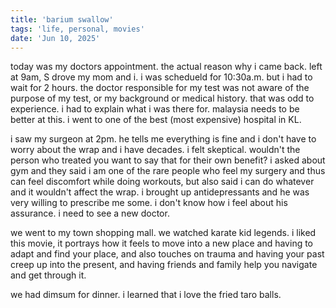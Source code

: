 ```yaml
---
title: 'barium swallow'
tags: 'life, personal, movies'
date: 'Jun 10, 2025'
---
```


today was my doctors appointment. the actual reason why i came back. left at 9am, S drove my mom and i. i was schedueld for 10:30a.m. but i had to wait for 2 hours. the doctor responsible for my test was not aware of the purpose of my test, or my background or medical history. that was odd to experience. i had to explain what i was there for. malaysia needs to be better at this. i went to one of the best (most expensive) hospital in KL.

i saw my surgeon at 2pm. he tells me everything is fine and i don't have to worry about the wrap and i have decades. i felt skeptical. wouldn't the person who treated you want to say that for their own benefit? i asked about gym and they said i am one of the rare people who feel my surgery and thus can feel discomfort while doing workouts, but also said i can do whatever and it wouldn't affect the wrap. i brought up antidepressants and he was very willing to prescribe me some. i don't know how i feel about his assurance. i need to see a new doctor.

we went to my town shopping mall. we watched karate kid legends. i liked this movie, it portrays how it feels to move into a new place and having to adapt and find your place, and also touches on trauma and having your past creep up into the present, and having friends and family help you navigate and get through it.

we had dimsum for dinner. i learned that i love the fried taro balls.
